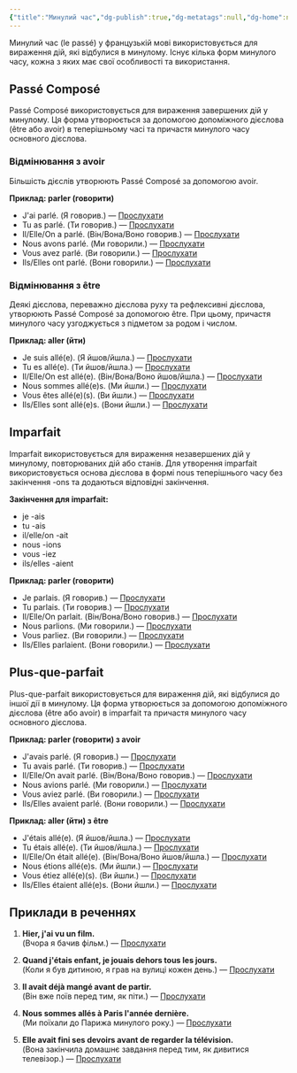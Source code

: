 ```yaml
---
{"title":"Минулий час","dg-publish":true,"dg-metatags":null,"dg-home":null,"permalink":"/gramatika/minulij-chas/","dgPassFrontmatter":true,"noteIcon":""}
---
```



Минулий час (le passé) у французькій мові використовується для вираження дій, які відбулися в минулому. Існує кілька форм минулого часу, кожна з яких має свої особливості та використання.

## Passé Composé

Passé Composé використовується для вираження завершених дій у минулому. Ця форма утворюється за допомогою допоміжного дієслова (être або avoir) в теперішньому часі та причастя минулого часу основного дієслова.

### Відмінювання з avoir

Більшість дієслів утворюють Passé Composé за допомогою avoir.

**Приклад: parler (говорити)**

- J'ai parlé. (Я говорив.) — [Прослухати](https://www.google.com/search?q=J'ai+parlé+pronunciation)
- Tu as parlé. (Ти говорив.) — [Прослухати](https://www.google.com/search?q=Tu+as+parlé+pronunciation)
- Il/Elle/On a parlé. (Він/Вона/Воно говорив.) — [Прослухати](https://www.google.com/search?q=Il+a+parlé+pronunciation)
- Nous avons parlé. (Ми говорили.) — [Прослухати](https://www.google.com/search?q=Nous+avons+parlé+pronunciation)
- Vous avez parlé. (Ви говорили.) — [Прослухати](https://www.google.com/search?q=Vous+avez+parlé+pronunciation)
- Ils/Elles ont parlé. (Вони говорили.) — [Прослухати](https://www.google.com/search?q=Ils+ont+parlé+pronunciation)

### Відмінювання з être

Деякі дієслова, переважно дієслова руху та рефлексивні дієслова, утворюють Passé Composé за допомогою être. При цьому, причастя минулого часу узгоджується з підметом за родом і числом.

**Приклад: aller (йти)**

- Je suis allé(e). (Я йшов/йшла.) — [Прослухати](https://www.google.com/search?q=Je+suis+allé+pronunciation)
- Tu es allé(e). (Ти йшов/йшла.) — [Прослухати](https://www.google.com/search?q=Tu+es+allé+pronunciation)
- Il/Elle/On est allé(e). (Він/Вона/Воно йшов/йшла.) — [Прослухати](https://www.google.com/search?q=Il+est+allé+pronunciation)
- Nous sommes allé(e)s. (Ми йшли.) — [Прослухати](https://www.google.com/search?q=Nous+sommes+allés+pronunciation)
- Vous êtes allé(e)(s). (Ви йшли.) — [Прослухати](https://www.google.com/search?q=Vous+êtes+allés+pronunciation)
- Ils/Elles sont allé(e)s. (Вони йшли.) — [Прослухати](https://www.google.com/search?q=Ils+sont+allés+pronunciation)

## Imparfait

Imparfait використовується для вираження незавершених дій у минулому, повторюваних дій або станів. Для утворення imparfait використовується основа дієслова в формі nous теперішнього часу без закінчення -ons та додаються відповідні закінчення.

**Закінчення для imparfait:**
- je -ais
- tu -ais
- il/elle/on -ait
- nous -ions
- vous -iez
- ils/elles -aient

**Приклад: parler (говорити)**

- Je parlais. (Я говорив.) — [Прослухати](https://www.google.com/search?q=Je+parlais+pronunciation)
- Tu parlais. (Ти говорив.) — [Прослухати](https://www.google.com/search?q=Tu+parlais+pronunciation)
- Il/Elle/On parlait. (Він/Вона/Воно говорив.) — [Прослухати](https://www.google.com/search?q=Il+parlait+pronunciation)
- Nous parlions. (Ми говорили.) — [Прослухати](https://www.google.com/search?q=Nous+parlions+pronunciation)
- Vous parliez. (Ви говорили.) — [Прослухати](https://www.google.com/search?q=Vous+parliez+pronunciation)
- Ils/Elles parlaient. (Вони говорили.) — [Прослухати](https://www.google.com/search?q=Ils+parlaient+pronunciation)

## Plus-que-parfait

Plus-que-parfait використовується для вираження дій, які відбулися до іншої дії в минулому. Ця форма утворюється за допомогою допоміжного дієслова (être або avoir) в imparfait та причастя минулого часу основного дієслова.

**Приклад: parler (говорити) з avoir**

- J'avais parlé. (Я говорив.) — [Прослухати](https://www.google.com/search?q=J'avais+parlé+pronunciation)
- Tu avais parlé. (Ти говорив.) — [Прослухати](https://www.google.com/search?q=Tu+avais+parlé+pronunciation)
- Il/Elle/On avait parlé. (Він/Вона/Воно говорив.) — [Прослухати](https://www.google.com/search?q=Il+avait+parlé+pronunciation)
- Nous avions parlé. (Ми говорили.) — [Прослухати](https://www.google.com/search?q=Nous+avions+parlé+pronunciation)
- Vous aviez parlé. (Ви говорили.) — [Прослухати](https://www.google.com/search?q=Vous+aviez+parlé+pronunciation)
- Ils/Elles avaient parlé. (Вони говорили.) — [Прослухати](https://www.google.com/search?q=Ils+avaient+parlé+pronunciation)

**Приклад: aller (йти) з être**

- J'étais allé(e). (Я йшов/йшла.) — [Прослухати](https://www.google.com/search?q=J'étais+allé+pronunciation)
- Tu étais allé(e). (Ти йшов/йшла.) — [Прослухати](https://www.google.com/search?q=Tu+étais+allé+pronunciation)
- Il/Elle/On était allé(e). (Він/Вона/Воно йшов/йшла.) — [Прослухати](https://www.google.com/search?q=Il+était+allé+pronunciation)
- Nous étions allé(e)s. (Ми йшли.) — [Прослухати](https://www.google.com/search?q=Nous+étions+allés+pronunciation)
- Vous étiez allé(e)(s). (Ви йшли.) — [Прослухати](https://www.google.com/search?q=Vous+étiez+allés+pronunciation)
- Ils/Elles étaient allé(e)s. (Вони йшли.) — [Прослухати](https://www.google.com/search?q=Ils+étaient+allés+pronunciation)

## Приклади в реченнях

1. **Hier, j'ai vu un film.**  
   (Вчора я бачив фільм.) — [Прослухати](https://www.google.com/search?q=Hier,+j'ai+vu+un+film+pronunciation)

2. **Quand j'étais enfant, je jouais dehors tous les jours.**  
   (Коли я був дитиною, я грав на вулиці кожен день.) — [Прослухати](https://www.google.com/search?q=Quand+j'étais+enfant,+je+jouais+dehors+tous+les+jours+pronunciation)

3. **Il avait déjà mangé avant de partir.**  
   (Він вже поїв перед тим, як піти.) — [Прослухати](https://www.google.com/search?q=Il+avait+déjà+mangé+avant+de+partir+pronunciation)

4. **Nous sommes allés à Paris l'année dernière.**  
   (Ми поїхали до Парижа минулого року.) — [Прослухати](https://www.google.com/search?q=Nous+sommes+allés+à+Paris+l'année+dernière+pronunciation)

5. **Elle avait fini ses devoirs avant de regarder la télévision.**  
   (Вона закінчила домашнє завдання перед тим, як дивитися телевізор.) — [Прослухати](https://www.google.com/search?q=Elle+avait+fini+ses+devoirs+avant+de+regarder+la+télévision+pronunciation)